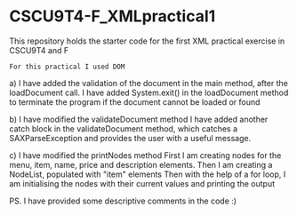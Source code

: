 # CSCU9T4-F_XMLpractical1
This repository holds the starter code for the first XML practical exercise in CSCU9T4 and F
	
	For this practical I used DOM

a) I have added the validation of the document in the main method, after the loadDocument call.
	I have added System.exit() in the loadDocument method to terminate the program if the document cannot be loaded or found

b) I have modified the validateDocument method
 	I have added another catch block in the validateDocument method, which catches a SAXParseException and provides the user with 
	a useful message.

c) I have modified the printNodes method
    	First I am creating nodes for the menu, item, name, price and description elements.
	Then I am creating a NodeList, populated with "item" elements
	Then with the help of a for loop, I am initialising the nodes with their current values and printing the output

PS. I have provided some descriptive comments in the code :)
